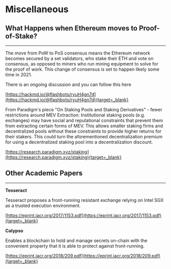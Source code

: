 # Miscellaneous

## What Happens when Ethereum moves to Proof-of-Stake?
---

The move from PoW to PoS consensus means the Ethereum network becomes secured by a set validators, who stake their ETH and vote on consensus, as opposed to miners who run mining equipment to solve for the proof of work. This change of consensus is set to happen likely some time in 2021.

There is an ongoing discussion and you can follow this here

[https://hackmd.io/@flashbots/ryuH4gn7d](https://hackmd.io/@flashbots/ryuH4gn7d){target=_blank}

From Paradigm's piece "On Staking Pools and Staking Derivatives" - fewer restrictions around MEV Extraction: Institutional staking pools (e.g. exchanges) may have social and reputational constraints that prevent them from extracting certain forms of MEV. This allows smaller staking firms and decentralized pools without these constraints to provide higher returns for their stakers. This could turn the aforementioned decentralization premium for using a decentralized staking pool into a decentralization discount.

[https://research.paradigm.xyz/staking](https://research.paradigm.xyz/staking){target=_blank}

## Other Academic Papers
---

**Tesseract**

Tesseract proposes a front-running resistant exchange relying on Intel SGX as a trusted execution environment.

[https://eprint.iacr.org/2017/1153.pdf](https://eprint.iacr.org/2017/1153.pdf){target=_blank}

**Calypso**

Enables a blockchain to hold and manage secrets on-chain with the convenient property that it is able to protect against front-running.

[https://eprint.iacr.org/2018/209.pdf](https://eprint.iacr.org/2018/209.pdf){target=_blank}
